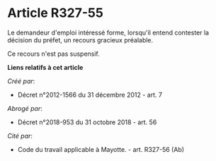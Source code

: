 # Article R327-55

Le demandeur d'emploi intéressé forme, lorsqu'il entend contester la décision du préfet, un recours gracieux préalable. 

Ce recours n'est pas suspensif.

**Liens relatifs à cet article**

_Créé par_:

  - Décret n°2012-1566 du 31 décembre 2012 - art. 7

_Abrogé par_:

  - Décret n°2018-953 du 31 octobre 2018 - art. 56

_Cité par_:

  - Code du travail applicable à Mayotte. - art. R327-56 (Ab)
